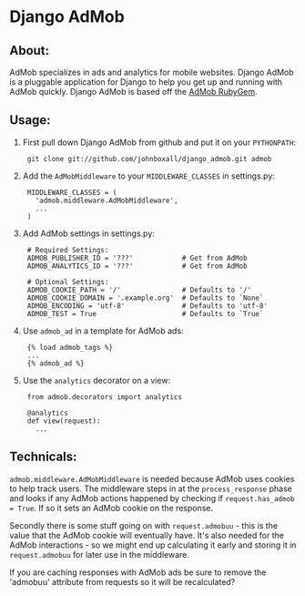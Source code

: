 Django AdMob
============

About:
------

AdMob specializes in ads and analytics for mobile websites. Django AdMob is a pluggable application for Django to help you get up and running with AdMob quickly. Django AdMob is based off the [AdMob RubyGem](http://admob.rubyforge.org/admob/ "RubyForge").

Usage:
------

1. First pull down Django AdMob from github and put it on your `PYTHONPATH`:

        git clone git://github.com/johnboxall/django_admob.git admob

1. Add the `AdMobMiddleware` to your `MIDDLEWARE_CLASSES` in settings.py:

        MIDDLEWARE_CLASSES = (
          'admob.middleware.AdMobMiddleware',
          ...
        )

1. Add AdMob settings in settings.py:

        # Required Settings:
        ADMOB_PUBLISHER_ID = '???'            # Get from AdMob
        ADMOB_ANALYTICS_ID = '???'            # Get from AdMob
        
        # Optional Settings:
        ADMOB_COOKIE_PATH = '/'               # Defaults to '/'
        ADMOB_COOKIE_DOMAIN = '.example.org'  # Defaults to `None`
        ADMOB_ENCODING = 'utf-8'              # Defaults to 'utf-8'
        ADMOB_TEST = True                     # Defaults to `True`

1. Use `admob_ad` in a template for AdMob ads:

        {% load admob_tags %}
        ... 
        {% admob_ad %}

1. Use the `analytics` decorator on a view:

        from admob.decorators import analytics

        @analytics
        def view(request):
          ...
    
Technicals:
-----------

`admob.middleware.AdMobMiddleware` is needed because AdMob uses cookies to help track users. The middleware steps in at the `process_response` phase and looks if any AdMob actions happened by checking if `request.has_admob = True`. If so it sets an AdMob cookie on the response.

Secondly there is some stuff going on with `request.admobuu` - this is the value that the AdMob cookie will eventually have. It's also needed for the AdMob interactions - so we might end up calculating it early and storing it in `request.admobuu` for later use in the middleware.

If you are caching responses with AdMob ads be sure to remove the 'admobuu' attribute from requests so it will be recalculated?